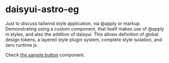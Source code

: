 # daisyui-astro-eg

Just to discuss tailwind style application, via @apply or markup. Demonstrating using a custom component, that itself makes use of @apply in styles, and also the addition of daisyui. This allows definition of global design tokens, a layered style plugin system, complete style isolation, and zero runtime js.

Check [the sample button](https://stackblitz.com/edit/daisyui-astro-p513z1?file=README.md%2Csrc%2Fcomponents%2FButton.astro) component.